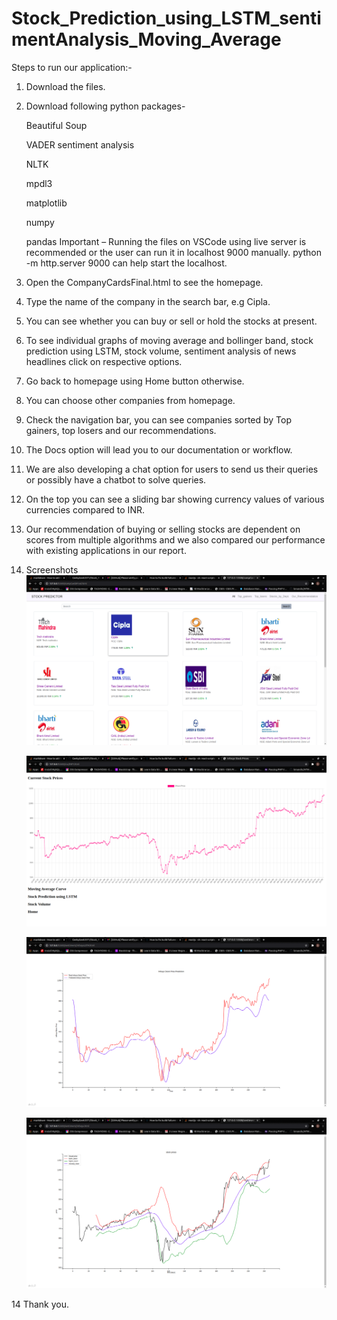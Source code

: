 # Stock_Prediction_using_LSTM_sentimentAnalysis_Moving_Average
Steps to run our application:-
1. Download the files.
2. Download following python packages-
 	
	Beautiful Soup
 	
	VADER sentiment analysis
 	
	NLTK
 	
	mpdl3
	
	matplotlib
	
	numpy
	
	pandas
Important – Running the files on VSCode using live server is recommended or the user can run it in localhost 9000 manually.
python -m http.server 9000 can help start the localhost.

3. Open the CompanyCardsFinal.html to see the homepage.
4. Type the name of the company in the search bar, e.g Cipla.
5. You can see whether you can buy or sell or hold the stocks at present.
6. To see individual graphs of moving average and bollinger band, stock prediction using LSTM, stock volume, sentiment analysis of news headlines click on respective options.
7. Go back to homepage using Home button otherwise.
8. You can choose other companies from homepage.
9. Check the navigation bar, you can see companies sorted by Top gainers, top losers and our recommendations.
10. The Docs option will lead you to our documentation or workflow.
11. We are also developing a chat option for users to send us their queries or possibly have a chatbot to solve queries.
12. On the top you can see a sliding bar showing currency values of various currencies compared to INR.
13. Our recommendation of buying or selling stocks are dependent on scores from multiple algorithms and we also compared our performance with existing applications in our report.

14. Screenshots 
    ![all](https://github.com/GeekyGeek3371/Stock_Prediction_using_LSTM_sentimentAnalysis_Moving_Average/blob/main/screenshots/all.png?raw=true)
    
    
    ![b](https://github.com/GeekyGeek3371/Stock_Prediction_using_LSTM_sentimentAnalysis_Moving_Average/blob/main/screenshots/infy.png?raw=true)
    
    
    ![c](https://github.com/GeekyGeek3371/Stock_Prediction_using_LSTM_sentimentAnalysis_Moving_Average/blob/main/screenshots/lstm.png?raw=true)
    
    
    ![d](https://github.com/GeekyGeek3371/Stock_Prediction_using_LSTM_sentimentAnalysis_Moving_Average/blob/main/screenshots/movingAvg.png?raw=true)

14 Thank you.
